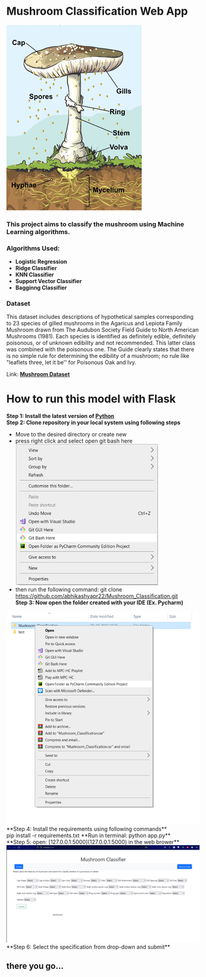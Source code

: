 # Mushroom Classification Web App

<img src = "/css/images/img_1.png" width="70%">

### This project aims to classify the mushroom using Machine Learning algorithms.

### Algorithms Used:
- **Logistic Regression**
- **Ridge Classifier**
- **KNN Classifier**
- **Support Vector Classifier**
- **Bagginng Classifier**

### Dataset
This dataset includes descriptions of hypothetical samples corresponding to 23 species of gilled mushrooms in the Agaricus and Lepiota Family Mushroom drawn from The Audubon Society Field Guide to North American Mushrooms (1981). Each species is identified as definitely edible, definitely poisonous, or of unknown edibility and not recommended. This latter class was combined with the poisonous one. The Guide clearly states that there is no simple rule for determining the edibility of a mushroom; no rule like "leaflets three, let it be'' for Poisonous Oak and Ivy.

Link: **[Mushroom Dataset](https://www.kaggle.com/datasets/uciml/mushroom-classification)**

# How to run this model with Flask
**Step 1: Install the latest version of [Python](https://www.python.org/downloads/windows/)** <br>
**Step 2: Clone repository in your local system using following steps**
- Move to the desired directory or create new <br>
- press right click and select open git bash here <br>
 <img src="/css/images/img_3.png"> <br>
- then run the following command: git clone https://github.com/abhikashyapr22/Mushroom_Classification.git <br>
**Step 3: Now open the folder created with your IDE (Ex. Pycharm)** <br>
<img src="/css/images/img_5.png">
**Step 4: Install the requirements using following commands** <br>
pip install -r requirements.txt
**Run in terminal: python app.py** <br>
**Step 5: open: [127.0.0.1:5000](127.0.0.1:5000) in the web brower** <br>
<img src="/css/images/img_4.png">
**Step 6: Select the specification from drop-down and submit** <br>

## there you go...
